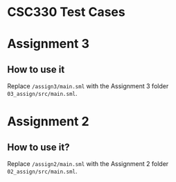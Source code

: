 # CSC330 Test Cases

# Assignment 3
## How to use it
Replace `/assign3/main.sml` with the Assignment 3 folder `03_assign/src/main.sml`.

# Assignment 2
## How to use it?
Replace `/assign2/main.sml` with the Assignment 2 folder `02_assign/src/main.sml`.